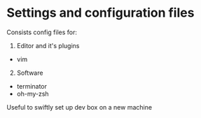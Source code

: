 # Settings and configuration files
Consists config files for:
1. Editor and it's plugins
  - vim
2. Software
  - terminator
  - oh-my-zsh

Useful to swiftly set up dev box on a new machine
 
